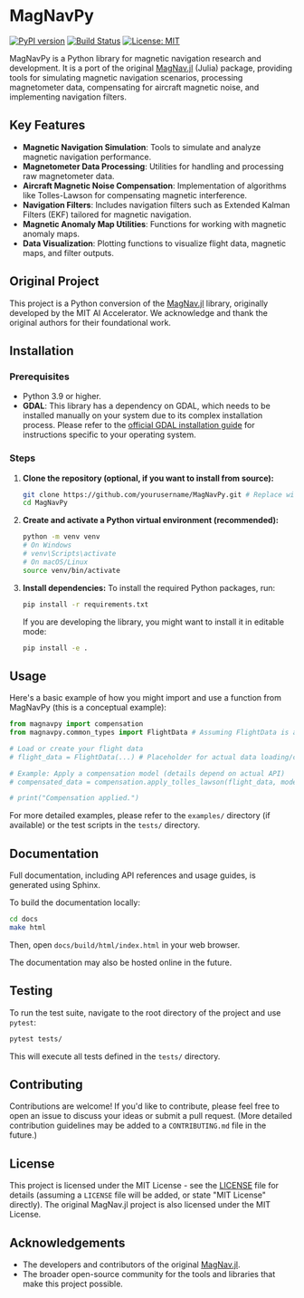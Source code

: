 # MagNavPy

[![PyPI version](https://img.shields.io/pypi/v/magnavpy.svg)](https://pypi.org/project/magnavpy/) <!-- Placeholder -->
[![Build Status](https://img.shields.io/travis/com/yourusername/magnavpy.svg)](https://travis-ci.com/yourusername/magnavpy) <!-- Placeholder -->
[![License: MIT](https://img.shields.io/badge/License-MIT-yellow.svg)](https://opensource.org/licenses/MIT)

MagNavPy is a Python library for magnetic navigation research and development. It is a port of the original [MagNav.jl](https://github.com/MIT-AI-Accelerator/MagNav.jl) (Julia) package, providing tools for simulating magnetic navigation scenarios, processing magnetometer data, compensating for aircraft magnetic noise, and implementing navigation filters.

## Key Features

*   **Magnetic Navigation Simulation**: Tools to simulate and analyze magnetic navigation performance.
*   **Magnetometer Data Processing**: Utilities for handling and processing raw magnetometer data.
*   **Aircraft Magnetic Noise Compensation**: Implementation of algorithms like Tolles-Lawson for compensating magnetic interference.
*   **Navigation Filters**: Includes navigation filters such as Extended Kalman Filters (EKF) tailored for magnetic navigation.
*   **Magnetic Anomaly Map Utilities**: Functions for working with magnetic anomaly maps.
*   **Data Visualization**: Plotting functions to visualize flight data, magnetic maps, and filter outputs.

## Original Project

This project is a Python conversion of the [MagNav.jl](https://github.com/MIT-AI-Accelerator/MagNav.jl) library, originally developed by the MIT AI Accelerator. We acknowledge and thank the original authors for their foundational work.

## Installation

### Prerequisites

*   Python 3.9 or higher.
*   **GDAL**: This library has a dependency on GDAL, which needs to be installed manually on your system due to its complex installation process. Please refer to the [official GDAL installation guide](https://gdal.org/download.html#binaries) for instructions specific to your operating system.

### Steps

1.  **Clone the repository (optional, if you want to install from source):**
    ```bash
    git clone https://github.com/yourusername/MagNavPy.git # Replace with actual URL
    cd MagNavPy
    ```

2.  **Create and activate a Python virtual environment (recommended):**
    ```bash
    python -m venv venv
    # On Windows
    # venv\Scripts\activate
    # On macOS/Linux
    source venv/bin/activate
    ```

3.  **Install dependencies:**
    To install the required Python packages, run:
    ```bash
    pip install -r requirements.txt
    ```
    If you are developing the library, you might want to install it in editable mode:
    ```bash
    pip install -e .
    ```

## Usage

Here's a basic example of how you might import and use a function from MagNavPy (this is a conceptual example):

```python
from magnavpy import compensation
from magnavpy.common_types import FlightData # Assuming FlightData is a relevant type

# Load or create your flight data
# flight_data = FlightData(...) # Placeholder for actual data loading/creation

# Example: Apply a compensation model (details depend on actual API)
# compensated_data = compensation.apply_tolles_lawson(flight_data, model_parameters)

# print("Compensation applied.")
```

For more detailed examples, please refer to the `examples/` directory (if available) or the test scripts in the `tests/` directory.

## Documentation

Full documentation, including API references and usage guides, is generated using Sphinx.

To build the documentation locally:
```bash
cd docs
make html
```
Then, open `docs/build/html/index.html` in your web browser.

The documentation may also be hosted online in the future.

## Testing

To run the test suite, navigate to the root directory of the project and use `pytest`:
```bash
pytest tests/
```
This will execute all tests defined in the `tests/` directory.

## Contributing

Contributions are welcome! If you'd like to contribute, please feel free to open an issue to discuss your ideas or submit a pull request.
(More detailed contribution guidelines may be added to a `CONTRIBUTING.md` file in the future.)

## License

This project is licensed under the MIT License - see the [LICENSE](LICENSE) file for details (assuming a `LICENSE` file will be added, or state "MIT License" directly). The original MagNav.jl project is also licensed under the MIT License.

## Acknowledgements

*   The developers and contributors of the original [MagNav.jl](https://github.com/MIT-AI-Accelerator/MagNav.jl).
*   The broader open-source community for the tools and libraries that make this project possible.